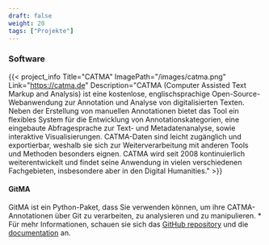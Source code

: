 ```yaml
---
draft: false
weight: 20
tags: ["Projekte"]
---
```


### Software
{{< project_info
    Title="CATMA"
    ImagePath="/images/catma.png"
    Link="https://catma.de"
    Description="CATMA (Computer Assisted Text Markup and Analysis) ist eine kostenlose, englischsprachige Open-Source-Webanwendung zur Annotation und Analyse von digitalisierten Texten. Neben der Erstellung von manuellen Annotationen bietet das Tool ein flexibles System für die Entwicklung von Annotationskategorien, eine eingebaute Abfragesprache zur Text- und Metadatenanalyse, sowie interaktive Visualisierungen. CATMA-Daten sind leicht zugänglich und exportierbar, weshalb sie sich zur Weiterverarbeitung mit anderen Tools und Methoden besonders eignen. CATMA wird seit 2008 kontinuierlich weiterentwickelt und findet seine Anwendung in vielen verschiedenen Fachgebieten, insbesondere aber in den Digital Humanities."
     >}}

#### GitMA

GitMA ist ein Python-Paket, dass Sie verwenden können, um ihre CATMA-Annotationen über Git zu verarbeiten, zu analysieren und zu manipulieren.
    * Für mehr Informationen, schauen sie sich das [GitHub repository](https://github.com/forTEXT/gitma) und die [documentation](https://gitma.readthedocs.io/en/latest/index.html) an.

